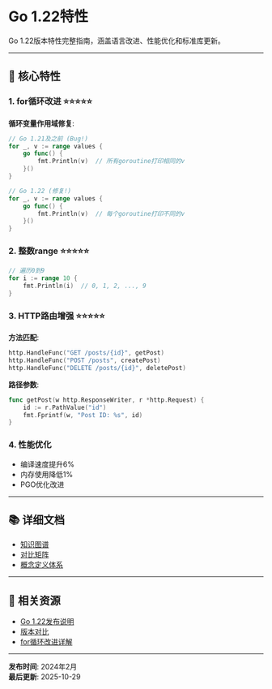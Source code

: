 ﻿# Go 1.22特性

Go 1.22版本特性完整指南，涵盖语言改进、性能优化和标准库更新。

---

## 🎯 核心特性

### 1. for循环改进 ⭐⭐⭐⭐⭐

**循环变量作用域修复**:
```go
// Go 1.21及之前 (Bug!)
for _, v := range values {
    go func() {
        fmt.Println(v)  // 所有goroutine打印相同的v
    }()
}

// Go 1.22 (修复!)
for _, v := range values {
    go func() {
        fmt.Println(v)  // 每个goroutine打印不同的v
    }()
}
```

### 2. 整数range ⭐⭐⭐⭐⭐

```go
// 遍历0到9
for i := range 10 {
    fmt.Println(i)  // 0, 1, 2, ..., 9
}
```

### 3. HTTP路由增强 ⭐⭐⭐⭐⭐

**方法匹配**:
```go
http.HandleFunc("GET /posts/{id}", getPost)
http.HandleFunc("POST /posts", createPost)
http.HandleFunc("DELETE /posts/{id}", deletePost)
```

**路径参数**:
```go
func getPost(w http.ResponseWriter, r *http.Request) {
    id := r.PathValue("id")
    fmt.Fprintf(w, "Post ID: %s", id)
}
```

### 4. 性能优化

- 编译速度提升6%
- 内存使用降低1%
- PGO优化改进

---

## 📚 详细文档

- [知识图谱](./00-知识图谱.md)
- [对比矩阵](./00-对比矩阵.md)
- [概念定义体系](./00-概念定义体系.md)

---

## 🔗 相关资源

- [Go 1.22发布说明](https://go.dev/doc/go1.22)
- [版本对比](../00-版本对比与选择指南.md)
- [for循环改进详解](https://go.dev/blog/loopvar-preview)

---

**发布时间**: 2024年2月  
**最后更新**: 2025-10-29
